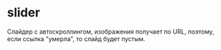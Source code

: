 # slider
Слайдер с автоскроллингом, изображения получает по URL, поэтому, если ссылка "умерла", то слайд будет пустым.

